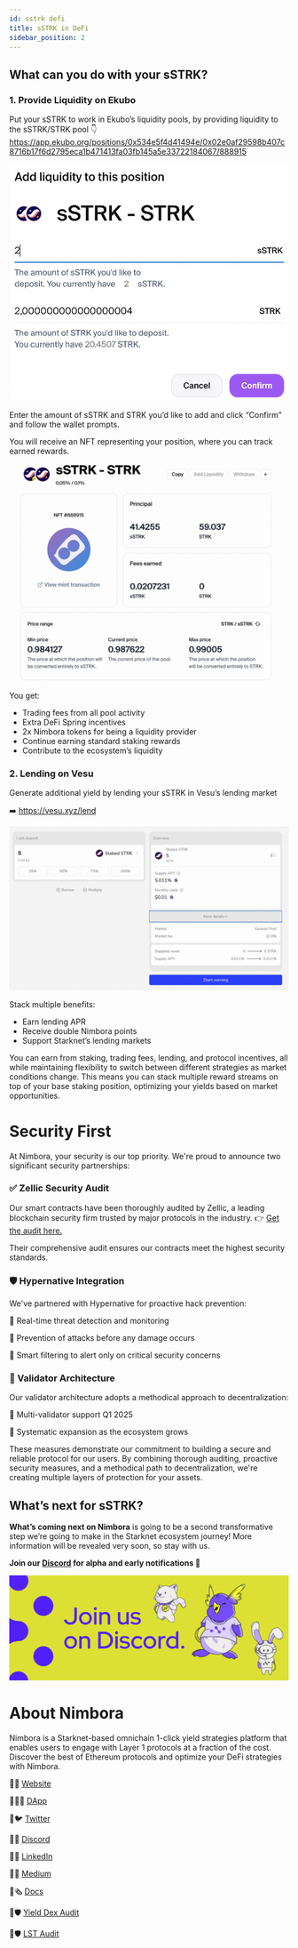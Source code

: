 ```yaml
---
id: sstrk defi
title: sSTRK in DeFi
sidebar_position: 2
---
```


## What can you do with your sSTRK?

### 1. Provide Liquidity on Ekubo

Put your sSTRK to work in Ekubo’s liquidity pools, by providing liquidity to the sSTRK/STRK pool 👇
 https://app.ekubo.org/positions/0x534e5f4d41494e/0x02e0af29598b407c8716b17f6d2795eca1b471413fa03fb145a5e33722184067/888915

![alt](../../../../static/content/stake_strk/ekubo_add.png)



Enter the amount of sSTRK and STRK you’d like to add and click “Confirm” and follow the wallet prompts.

You will receive an NFT representing your position, where you can track earned rewards.

![alt](../../../../static/content/stake_strk/ekubo_position.png)

You get:

- Trading fees from all pool activity
- Extra DeFi Spring incentives
- 2x Nimbora tokens for being a liquidity provider
- Continue earning standard staking rewards
- Contribute to the ecosystem’s liquidity

### 2. Lending on Vesu

Generate additional yield by lending your sSTRK in Vesu’s lending market

➡️ https://vesu.xyz/lend

![alt](../../../../static/content/stake_strk/vesu.png)

Stack multiple benefits:

- Earn lending APR
- Receive double Nimbora points
- Support Starknet’s lending markets

You can earn from staking, trading fees, lending, and protocol incentives, all while maintaining flexibility to switch between different strategies as market conditions change. This means you can stack multiple reward streams on top of your base staking position, optimizing your yields based on market opportunities.



# **Security First**

At Nimbora, your security is our top priority. We're proud to announce two significant security partnerships:

### **✅ Zellic Security Audit**

Our smart contracts have been thoroughly audited by Zellic, a leading blockchain security firm trusted by major protocols in the industry. 
👉 [Get the audit here.](https://github.com/0xSpaceShard/nimbora-lst-public-audit/blob/main/Nimbora%20-%20Zellic%20Audit%20Report.pdf)

Their comprehensive audit ensures our contracts meet the highest security standards.

### **🛡️ Hypernative Integration**

We've partnered with Hypernative for proactive hack prevention:

🔹 Real-time threat detection and monitoring

🔹 Prevention of attacks before any damage occurs

🔹 Smart filtering to alert only on critical security concerns

### 🔄 Validator Architecture

Our validator architecture adopts a methodical approach to decentralization:

🔹 Multi-validator support Q1 2025 

🔹 Systematic expansion as the ecosystem grows

These measures demonstrate our commitment to building a secure and reliable protocol for our users. By combining thorough auditing, proactive security measures, and a methodical path to decentralization, we're creating multiple layers of protection for your assets.

## What’s next for sSTRK?

**What’s coming next on Nimbora** is going to be a second transformative step we’re going to make in the Starknet ecosystem journey! More information will be revealed very soon, so stay with us.

**Join our [Discord](http://discord.gg/nimbora) for alpha and early notifications 🚀**

[![Nimbora Discord](../../../../static/content/stategy_sstrk/Discord.png)](https://discord.gg/nimbora)

# **About Nimbora**

Nimbora is a Starknet-based omnichain 1-click yield strategies platform that enables users to engage with Layer 1 protocols at a fraction of the cost. Discover the best of Ethereum protocols and optimize your DeFi strategies with Nimbora.

🐧🌐 [Website](https://www.nimbora.io/)

🐧👨‍💻 [DApp](https://app.nimbora.io/)

🐧🐦 [Twitter](https://twitter.com/Nimbora_)

🐧👋 [Discord](http://discord.gg/nimbora)

🐧💼 [LinkedIn](https://www.linkedin.com/company/nimbora/)

🐧📖 [Medium](https://medium.com/@Nimbora)

🐧🗞️ [Docs](https://docs.nimbora.io/)

🐧🛡 [Yield Dex Audit](https://github.com/0xSpaceShard/nimbora_audit_report_yield_dex/blob/main/Nimbora%20Audit%20Report.pdf)

🐧🛡 [LST Audit](https://github.com/0xSpaceShard/nimbora-lst-public-audit/blob/main/Nimbora%20-%20Zellic%20Audit%20Report.pdf)